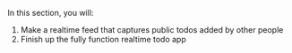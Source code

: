In this section, you will:

1. Make a realtime feed that captures public todos added by other people
2. Finish up the fully function realtime todo app



